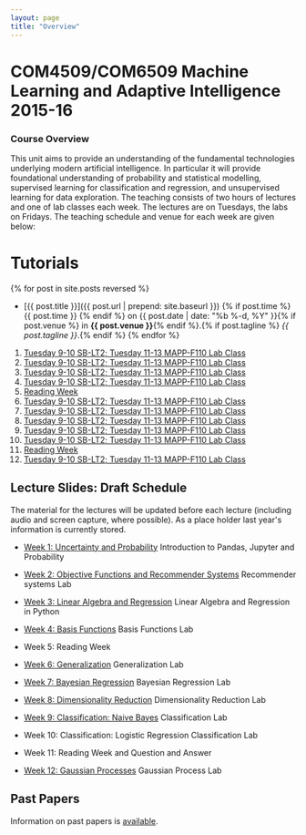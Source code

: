 ```yaml
---
layout: page
title: "Overview"
---
```


COM4509/COM6509 Machine Learning and Adaptive Intelligence 2015-16
==================================================================


### Course Overview

This unit aims to provide an understanding of the fundamental technologies underlying modern artificial intelligence. In particular it will provide foundational understanding of probability and statistical modelling, supervised learning for classification and regression, and unsupervised learning for data exploration. The teaching consists of two hours of lectures and one of lab classes each week. The lectures are on Tuesdays, the labs on Fridays. The teaching schedule and venue for each week are given below:

# Tutorials

{% for post in site.posts reversed %}
- [{{ post.title }}]({{ post.url | prepend: site.baseurl }}) {% if post.time %} {{ post.time }} {% endif %} on {{ post.date | date: "%b %-d, %Y" }}{% if post.venue %} in **{{ post.venue }}**{% endif %}.{% if post.tagline %} *{{ post.tagline }}*.{% endif %}
{% endfor %}

1.  [Tuesday 9-10 SB-LT2; Tuesday 11-13 MAPP-F110 Lab Class](./week1.html)
2.  [Tuesday 9-10 SB-LT2; Tuesday 11-13 MAPP-F110 Lab Class](./week2.html)
3.  [Tuesday 9-10 SB-LT2; Tuesday 11-13 MAPP-F110 Lab Class](./week3.html)
4.  [Tuesday 9-10 SB-LT2; Tuesday 11-13 MAPP-F110 Lab Class](./week4.html)
5.  [Reading Week](./week5.html)
6.  [Tuesday 9-10 SB-LT2; Tuesday 11-13 MAPP-F110 Lab Class](./week6.html)
7.  [Tuesday 9-10 SB-LT2; Tuesday 11-13 MAPP-F110 Lab Class](./week7.html)
8.  [Tuesday 9-10 SB-LT2; Tuesday 11-13 MAPP-F110 Lab Class](./week8.html)
9.  [Tuesday 9-10 SB-LT2; Tuesday 11-13 MAPP-F110 Lab Class](./week9.html)
10. [Tuesday 9-10 SB-LT2; Tuesday 11-13 MAPP-F110 Lab Class](./week10.html)
11. [Reading Week](./week11.html)
12. [Tuesday 9-10 SB-LT2; Tuesday 11-13 MAPP-F110 Lab Class](./week12.html)


Lecture Slides: Draft Schedule
------------------------------

The material for the lectures will be updated before each lecture (including audio and screen capture, where possible). As a place holder last year's information is currently stored.

- [Week 1: Uncertainty and Probability](./assets/w1_uncertaintyAndProbability.pdf)
  Introduction to Pandas, Jupyter and Probability

- [Week 2: Objective Functions and Recommender Systems](./assets/w2_objective.pdf)
  Recommender systems Lab

- [Week 3: Linear Algebra and Regression](./assets/w3_regression.pdf)
  Linear Algebra and Regression in Python

- [Week 4: Basis Functions](./assets/w4_basisFunctions.pdf)
  Basis Functions Lab

- Week 5: Reading Week

- [Week 6: Generalization](./assets/w6_generalisation.pdf)
  Generalization Lab

- [Week 7: Bayesian Regression](./assets/w7_bayesianRegression.pdf)
  Bayesian Regression Lab

- [Week 8: Dimensionality Reduction](./assets/w8_dimensionalityReduction.pdf)
  Dimensionality Reduction Lab

- [Week 9: Classification: Naive Bayes](./assets/w9_classification.pdf)
  Classification Lab

- Week 10: Classification: Logistic Regression
  Classification Lab

- Week 11: Reading Week and Question and Answer

- [Week 12: Gaussian Processes](./assets/w12_gaussianProcesses.pdf)
  Gaussian Process Lab

Past Papers
-----------

Information on past papers is [available](./coursePastPapers.html).

